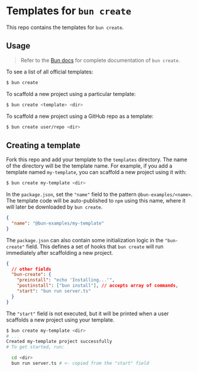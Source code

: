 # Templates for `bun create`

This repo contains the templates for `bun create`.

## Usage

> Refer to the [Bun docs](https://bun.dev/docs/templates) for complete documentation of `bun create`.

To see a list of all official templates:

```bash
$ bun create
```

To scaffold a new project using a particular template:

```bash
$ bun create <template> <dir>
```

To scaffold a new project using a GitHub repo as a template:

```bash
$ bun create user/repo <dir>
```

## Creating a template

Fork this repo and add your template to the `templates` directory. The name of the directory will be the template name. For example, if you add a template named `my-template`, you can scaffold a new project using it with:

```bash
$ bun create my-template <dir>
```

In the `package.json`, set the `"name"` field to the pattern `@bun-examples/<name>`. The template code will be auto-published to `npm` using this name, where it will later be downloaded by `bun create`.

```json
{
  "name": "@bun-examples/my-template"
}
```

The `package.json` can also contain some initialization logic in the `"bun-create"` field. This defines a set of hooks that `bun create` will run immediately after scaffolding a new project.

```json
{
  // other fields
  "bun-create": {
    "preinstall": "echo 'Installing...'",
    "postinstall": ["bun install"], // accepts array of commands,
    "start": "bun run server.ts"
  }
}
```

The `"start"` field is not executed, but it will be printed when a user scaffolds a new project using your template.

```bash
$ bun create my-template <dir>
# ...
Created my-template project successfully
# To get started, run:

  cd <dir>
  bun run server.ts # <- copied from the "start" field
```
